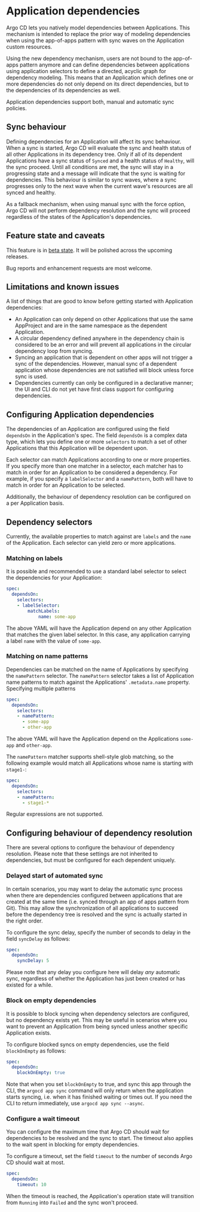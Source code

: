 # Application dependencies

Argo CD lets you natively model dependencies between Applications. This mechanism is intended to replace the prior way of modeling dependencies when using the app-of-apps pattern with sync waves on the Application custom resources.

Using the new dependency mechanism, users are not bound to the app-of-apps pattern anymore and can define dependencies between applications using application selectors to define a directed, acyclic graph for dependency modeling. This means that an Application which defines one or more dependencies do not only depend on its direct dependencies, but to the dependencies of its dependencies as well.

Application dependencies support both, manual and automatic sync policies.

## Sync behaviour

Defining dependencies for an Application will affect its sync behaviour. When a sync is started, Argo CD will evaluate the sync and health status of all other Applications in its dependency tree. Only if all of its dependent Applications have a sync status of `Synced` and a health status of `Healthy`, will the sync proceed. Until all conditions are met, the sync will stay in a progressing state and a message will indicate that the sync is waiting for dependencies. This behaviour is similar to sync waves, where a sync progresses only to the next wave when the current wave's resources are all synced and healthy.

As a fallback mechanism, when using manual sync with the force option, Argo CD will not perform dependency resolution and the sync will proceed regardless of the states of the Application's dependencies.

## Feature state and caveats

This feature is in [beta state](https://github.com/argoproj/argoproj/blob/master/community/feature-status.md#beta). It will be polished across the upcoming releases.

Bug reports and enhancement requests are most welcome.

## Limitations and known issues

A list of things that are good to know before getting started with Application dependencies:

* An Application can only depend on other Applications that use the same AppProject and are in the same namespace as the dependent Application.
* A circular dependency defined anywhere in the dependency chain is considered to be an error and will prevent all applications in the circular dependency loop from syncing.
* Syncing an application that is dependent on other apps will not trigger a sync of the dependencies. However, manual sync of a dependent application whose dependencies are not satisfied will block unless force sync is used.
* Dependencies currently can only be configured in a declarative manner; the UI and CLI do not yet have first class support for configuring dependencies.

## Configuring Application dependencies

The dependencies of an Application are configured using the field `dependsOn` in the Application's spec. The field `dependsOn` is a complex data type, which lets you define one or more `selectors` to match a set of other Applications that this Application will be dependent upon.

Each selector can match Applications according to one or more properties. If you specify more than one matcher in a selector, each matcher has to match in order for an Application to be considered a dependency. For example, if you specify a `labelSelector` and a `namePattern`, both will have to match in order for an Application to be selected.

Additionally, the behaviour of dependency resolution can be configured on a per Application basis.

## Dependency selectors

Currently, the available properties to match against are `labels` and the `name` of the Application. Each selector can yield zero or more applications.

### Matching on labels

It is possible and recommended to use a standard label selector to select the dependencies for your Application:

```yaml
spec:
  dependsOn:
    selectors:
    - labelSelector:
        matchLabels:
            name: some-app
```

The above YAML will have the Application depend on any other Application that matches the given label selector. In this case, any application carrying a label `name` with the value of `some-app`.

### Matching on name patterns

Dependencies can be matched on the name of Applications by specifying the `namePattern` selector. The `namePattern` selector takes a list of Application name patterns to match against the Applications' `.metadata.name` property. Specifying multiple patterns 

```yaml
spec:
  dependsOn:
    selectors:
    - namePattern:
      - some-app
      - other-app
```

The above YAML will have the Application depend on the Applications `some-app` and `other-app`. 

The `namePattern` matcher supports shell-style glob matching, so the following example would match all Applications whose name is starting with `stage1-`:

```yaml
spec:
  dependsOn:
    selectors:
    - namePattern:
      - stage1-*
```

Regular expressions are not supported.

## Configuring behaviour of dependency resolution

There are several options to configure the behaviour of dependency resolution. Please note that these settings are not inherited to dependencies, but must be configured for each dependent uniquely.

### Delayed start of automated sync

In certain scenarios, you may want to delay the automatic sync process when there are dependencies configured between applications that are created at the same time (i.e. synced through an app of apps pattern from Git). This may allow the synchronization of all applications to succeed before the dependency tree is resolved and the sync is actually started in the right order.

To configure the sync delay, specify the number of seconds to delay in the field `syncDelay` as follows:

```yaml
spec:
  dependsOn:
    syncDelay: 5
```

Please note that any delay you configure here will delay _any_ automatic sync, regardless of whether the Application has just been created or has existed for a while.

### Block on empty dependencies

It is possible to block syncing when dependency selectors are configured, but no dependency exists yet. This may be useful in scenarios where you want to prevent an Application from being synced unless another specific Application exists.

To configure blocked syncs on empty dependencies, use the field `blockOnEmpty` as follows:

```yaml
spec:
  dependsOn:
    blockOnEmpty: true
```

Note that when you set `blockOnEmpty` to true, and sync this app through the CLI, the `argocd app sync` command will only return when the application starts syncing, i.e. when it has finished waiting or times out. If you need the CLI to return immediately, use `argocd app sync --async`.

### Configure a wait timeout

You can configure the maximum time that Argo CD should wait for dependencies to be resolved and the sync to start. The timeout also applies to the wait spent in blocking for empty dependencies.

To configure a timeout, set the field `timeout` to the number of seconds Argo CD should wait at most.

```yaml
spec:
  dependsOn:
    timeout: 10
```

When the timeout is reached, the Application's operation state will transition from `Running` into `Failed` and the sync won't proceed.
